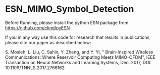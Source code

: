 # ESN_MIMO_Symbol_Detection
Before Running, please install the python ESN package from https://github.com/cknd/pyESN

If you in any way use this code for research that results in publications, please cite our paper as described below:

S. Mosleh, L. Liu, C. Sahin, Y. Zheng, and Y. Yi, " Brain-Inspired Wireless Communications: Where Reservoir Computing Meets MIMO-OFDM", IEEE Transaction on Neural Networks and Learning Systems, Dec. 2017, DOI: 10.1109/TNNLS.2017.2766162





